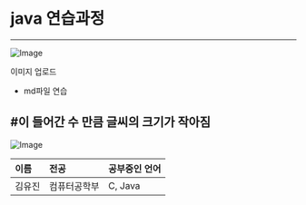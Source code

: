 # java 연습과정
***
![Image](https://github.com/user-attachments/assets/d659711f-34fd-448a-8cfd-51e895424257)

이미지 업로드
* md파일 연습 

## #이 들어간 수 만큼 글씨의 크기가 작아짐 
![Image](https://github.com/user-attachments/assets/f143769b-11b0-4c88-a501-0359a74abaa3)


| 이름 | 전공 | 공부중인 언어 |
|:----|:---|:------------|
|김유진| 컴퓨터공학부 | C, Java|